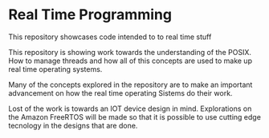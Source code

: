 # Real Time Programming

This repository showcases code intended to to real time stuff

This repository is showing work towards the understanding of the POSIX. How to manage threads and how all of this 
concepts are used to make up real time operating systems.

Many of the concepts explored in the repository are to make an important advancement on how the real time operating 
Sistems do their work.

Lost of the work is towards an IOT device design in mind. Explorations on the Amazon FreeRTOS will be made so that 
it is possible to use cutting edge tecnology in the designs that are done.
